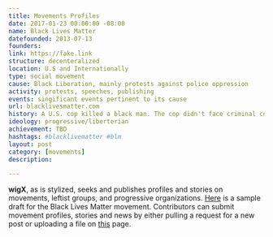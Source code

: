 ```yaml
---
title: Movements Profiles
date: 2017-01-23 00:00:00 -08:00
name: Black Lives Matter
datefounded: 2013-07-13
founders:
link: https://fake.link
structure: decenteralized
location: U.S and Internationally
type: social movement
cause: Black Liberation, mainly protests against police oppression
activity: protests, speeches, publishing
events: singificant events pertinent to its cause
url: blacklivesmatter.com
history: A U.S. cop killed a black man. The cop didn't face criminal conviction, setting off the BLack Lives Matter movement
ideology: progressive/liberterian
achievement: TBD
hashtags: #blacklivematter #blm
layout: post
category: [movements]
description: 

---
```


**wigX**, as is stylized, seeks and publishes profiles and stories on movements, leftist groups, and progressive organizations. 
[Here](https://github.com/whatisgood/tldr.github.io/_drafts/YYYY-MM-DD-TEMPLATE-TITLE-movements.md) is a sample draft for the Black Lives Matter movement. Contributors can submit movement profiles, stories and news by either pulling a request for a new post or uploading a file on [this](https://whatisgood.github.io/movements) page. 
